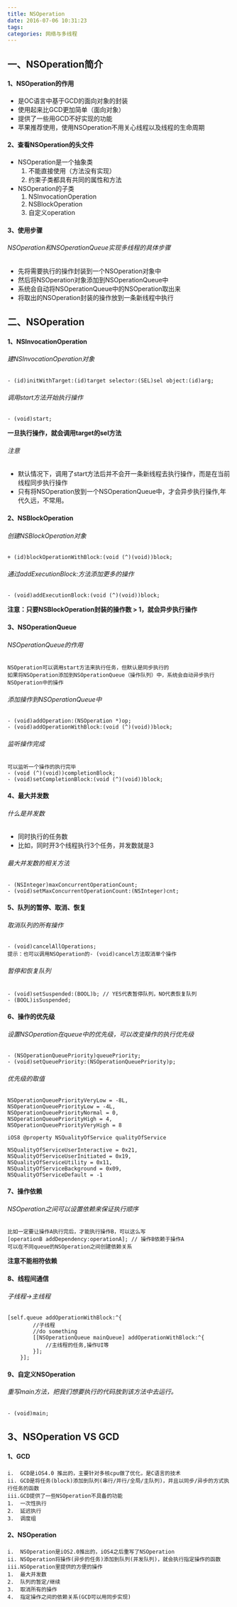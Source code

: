```yaml
---
title: NSOperation
date: 2016-07-06 10:31:23
tags:
categories: 网络与多线程
---
```


## 一、NSOperation简介
#### 1、NSOperation的作用
* 是OC语言中基于GCD的面向对象的封装
* 使用起来比GCD更加简单（面向对象）
* 提供了一些用GCD不好实现的功能
* 苹果推荐使用，使用NSOperation不用关心线程以及线程的生命周期

#### 2、查看NSOperation的头文件
* NSOperation是一个抽象类
	1. 不能直接使用（方法没有实现）
	2. 约束子类都具有共同的属性和方法
* NSOperation的子类
	1. NSInvocationOperation
	2. NSBlockOperation
	3. 自定义operation

#### 3、使用步骤
###### NSOperation和NSOperationQueue实现多线程的具体步骤
* 先将需要执行的操作封装到一个NSOperation对象中
* 然后将NSOperation对象添加到NSOperationQueue中
* 系统会自动将NSOperationQueue中的NSOperation取出来
* 将取出的NSOperation封装的操作放到一条新线程中执行

## 二、NSOperation
#### 1、NSInvocationOperation
###### 建NSInvocationOperation对象
```objc
- (id)initWithTarget:(id)target selector:(SEL)sel object:(id)arg;
```
###### 调用start方法开始执行操作
```objc
- (void)start;
```
**一旦执行操作，就会调用target的sel方法**
###### 注意
* 默认情况下，调用了start方法后并不会开一条新线程去执行操作，而是在当前线程同步执行操作
* 只有将NSOperation放到一个NSOperationQueue中，才会异步执行操作,年代久远，不常用。

#### 2、NSBlockOperation
###### 创建NSBlockOperation对象
```objc
+ (id)blockOperationWithBlock:(void (^)(void))block;
```

###### 通过addExecutionBlock:方法添加更多的操作
```objc
- (void)addExecutionBlock:(void (^)(void))block;
```
**注意：只要NSBlockOperation封装的操作数 > 1，就会异步执行操作**

#### 3、NSOperationQueue
###### NSOperationQueue的作用
```objc
NSOperation可以调用start方法来执行任务，但默认是同步执行的
如果将NSOperation添加到NSOperationQueue（操作队列）中，系统会自动异步执行NSOperation中的操作
```

###### 添加操作到NSOperationQueue中
```objc
- (void)addOperation:(NSOperation *)op;
- (void)addOperationWithBlock:(void (^)(void))block;
```

###### 监听操作完成
```objc
可以监听一个操作的执行完毕
- (void (^)(void))completionBlock;
- (void)setCompletionBlock:(void (^)(void))block;
```

#### 4、最大并发数
###### 什么是并发数
* 同时执行的任务数
* 比如，同时开3个线程执行3个任务，并发数就是3

###### 最大并发数的相关方法
```objc
- (NSInteger)maxConcurrentOperationCount;
- (void)setMaxConcurrentOperationCount:(NSInteger)cnt;
```

#### 5、队列的暂停、取消、恢复
###### 取消队列的所有操作
```objc
- (void)cancelAllOperations;
提示：也可以调用NSOperation的- (void)cancel方法取消单个操作
```

###### 暂停和恢复队列
```objc
- (void)setSuspended:(BOOL)b; // YES代表暂停队列，NO代表恢复队列
- (BOOL)isSuspended;
```

#### 6、操作的优先级
###### 设置NSOperation在queue中的优先级，可以改变操作的执行优先级
```objc
- (NSOperationQueuePriority)queuePriority;
- (void)setQueuePriority:(NSOperationQueuePriority)p;
```

###### 优先级的取值
```objc
NSOperationQueuePriorityVeryLow = -8L,
NSOperationQueuePriorityLow = -4L,
NSOperationQueuePriorityNormal = 0,
NSOperationQueuePriorityHigh = 4,
NSOperationQueuePriorityVeryHigh = 8

iOS8 @property NSQualityOfService qualityOfService

NSQualityOfServiceUserInteractive = 0x21,
NSQualityOfServiceUserInitiated = 0x19,
NSQualityOfServiceUtility = 0x11,
NSQualityOfServiceBackground = 0x09,
NSQualityOfServiceDefault = -1
```

#### 7、操作依赖
###### NSOperation之间可以设置依赖来保证执行顺序
```objc
比如一定要让操作A执行完后，才能执行操作B，可以这么写
[operationB addDependency:operationA]; // 操作B依赖于操作A
可以在不同queue的NSOperation之间创建依赖关系
```
**注意不能相符依赖**

#### 8、线程间通信
###### 子线程->主线程
```objc
[self.queue addOperationWithBlock:^{
        //子线程
        //do something
        [[NSOperationQueue mainQueue] addOperationWithBlock:^{
            //主线程的任务,操作UI等
        }];
    }];
```
#### 9、自定义NSOperation
###### 重写main方法，把我们想要执行的代码放到该方法中去运行。
```objc
- (void)main;
```

## 3、NSOperation VS GCD
#### 1、GCD
	i.  GCD是iOS4.0 推出的，主要针对多核cpu做了优化，是C语言的技术
	ii. GCD是将任务(block)添加到队列(串行/并行/全局/主队列)，并且以同步/异步的方式执行任务的函数
	iii.GCD提供了一些NSOperation不具备的功能
	1.	一次性执行
	2.	延迟执行
	3.	调度组
#### 2、NSOperation
	i.  NSOperation是iOS2.0推出的，iOS4之后重写了NSOperation
	ii.	NSOperation将操作(异步的任务)添加到队列(并发队列)，就会执行指定操作的函数
	iii.NSOperation里提供的方便的操作
	1.	最大并发数
	2.	队列的暂定/继续
	3.	取消所有的操作
	4.	指定操作之间的依赖关系(GCD可以用同步实现)



